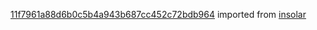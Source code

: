 [11f7961a88d6b0c5b4a943b687cc452c72bdb964](https://github.com/insolar/insolar/commit/11f7961a88d6b0c5b4a943b687cc452c72bdb964) imported from [insolar](https://github.com/insolar/insolar)
